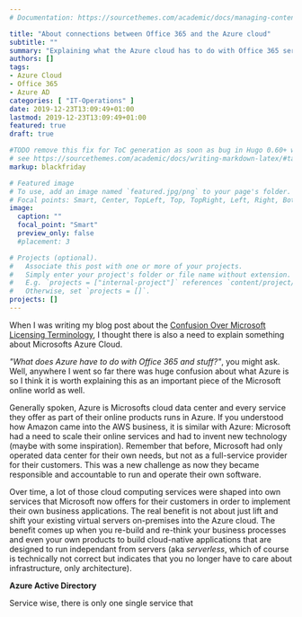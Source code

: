 ```yaml
---
# Documentation: https://sourcethemes.com/academic/docs/managing-content/

title: "About connections between Office 365 and the Azure cloud"
subtitle: ""
summary: "Explaining what the Azure cloud has to do with Office 365 services."
authors: []
tags:
- Azure Cloud
- Office 365
- Azure AD
categories: [ "IT-Operations" ]
date: 2019-12-23T13:09:49+01:00
lastmod: 2019-12-23T13:09:49+01:00
featured: true
draft: true

#TODO remove this fix for ToC generation as soon as bug in Hugo 0.60+ was fixed
# see https://sourcethemes.com/academic/docs/writing-markdown-latex/#table-of-contents
markup: blackfriday

# Featured image
# To use, add an image named `featured.jpg/png` to your page's folder.
# Focal points: Smart, Center, TopLeft, Top, TopRight, Left, Right, BottomLeft, Bottom, BottomRight.
image:
  caption: ""
  focal_point: "Smart"
  preview_only: false
  #placement: 3

# Projects (optional).
#   Associate this post with one or more of your projects.
#   Simply enter your project's folder or file name without extension.
#   E.g. `projects = ["internal-project"]` references `content/project/deep-learning/index.md`.
#   Otherwise, set `projects = []`.
projects: []
---
```


When I was writing my blog post about the [Confusion Over Microsoft Licensing Terminology](), I thought there is also a need to explain something about Microsofts Azure Cloud.

_"What does Azure have to do with Office 365 and stuff?"_, you might ask. Well, anywhere I went so far there was huge confusion about what Azure is so I think it is worth explaining this as an important piece of the Microsoft online world as well.

Generally spoken, Azure is Microsofts cloud data center and every service they offer as part of their online products runs in Azure. If you understood how Amazon came into the AWS business, it is similar with Azure: Microsoft had a need to scale their online services and had to invent new technology (maybe with some inspiration). Remember that before, Microsoft had only operated data center for their own needs, but not as a full-service provider for their customers. This was a new challenge as now they became responsible and accountable to run and operate their own software.

Over time, a lot of those cloud computing services were shaped into own services that Microsoft now offers for their customers in order to implement their own business applications. The real benefit is not about just lift and shift your existing virtual servers on-premises into the Azure cloud. The benefit comes up when you re-build and re-think your business processes and even your own products to build cloud-native applications that are designed to run independant from servers (aka _serverless_, which of course is technically not correct but indicates that you no longer have to care about infrastructure, only architecture).

**Azure Active Directory**

Service wise, there is only one single service that
